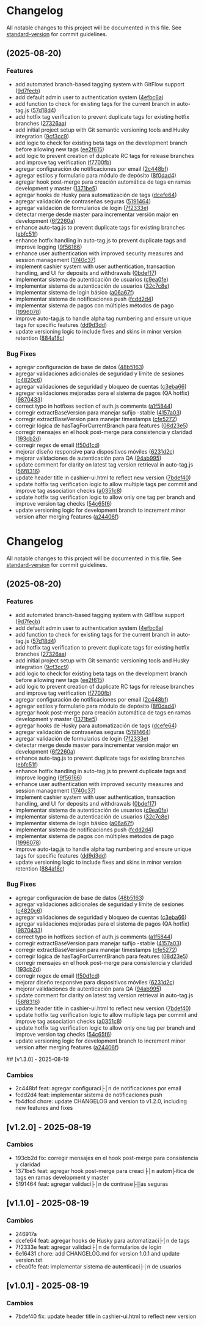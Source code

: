 # Changelog

All notable changes to this project will be documented in this file. See [standard-version](https://github.com/conventional-changelog/standard-version) for commit guidelines.

##  (2025-08-20)


### Features

* add automated branch-based tagging system with GitFlow support ([9d7fecb](https://github.com/mauchacon1999/learning-git-semantic-versioning-moving-forward/commit/9d7fecba5a2687c6ddc5a1a931c9612c32e7c95d))
* add default admin user to authentication system ([4efbc6a](https://github.com/mauchacon1999/learning-git-semantic-versioning-moving-forward/commit/4efbc6a7589236e546e765f823030796cc032518))
* add function to check for existing tags for the current branch in auto-tag.js ([57d18d4](https://github.com/mauchacon1999/learning-git-semantic-versioning-moving-forward/commit/57d18d46e407d2346519c5f9ad0f069f7a22bff1))
* add hotfix tag verification to prevent duplicate tags for existing hotfix branches ([27326aa](https://github.com/mauchacon1999/learning-git-semantic-versioning-moving-forward/commit/27326aaffbd6784b7c14fb770c895fedb1047240))
* add initial project setup with Git semantic versioning tools and Husky integration ([9cf3cc9](https://github.com/mauchacon1999/learning-git-semantic-versioning-moving-forward/commit/9cf3cc9964d774658642b55ad216c402a592e268))
* add logic to check for existing beta tags on the development branch before allowing new tags ([ee2f615](https://github.com/mauchacon1999/learning-git-semantic-versioning-moving-forward/commit/ee2f615cce9a02d691f52ef111db4d4b49e3f3d3))
* add logic to prevent creation of duplicate RC tags for release branches and improve tag verification ([f7700fb](https://github.com/mauchacon1999/learning-git-semantic-versioning-moving-forward/commit/f7700fb5c1bffdf948864ad7cedbf131ac12b446))
* agregar configuración de notificaciones por email ([2c448bf](https://github.com/mauchacon1999/learning-git-semantic-versioning-moving-forward/commit/2c448bf32fb2e4a2a1c01a0d7e3d8421da6a4e20))
* agregar estilos y formulario para módulo de depósito ([8f0dad4](https://github.com/mauchacon1999/learning-git-semantic-versioning-moving-forward/commit/8f0dad4dc2941bc63472f8d5edd397ccfda01d99))
* agregar hook post-merge para creación automática de tags en ramas development y master ([1371be5](https://github.com/mauchacon1999/learning-git-semantic-versioning-moving-forward/commit/1371be5faf1bbfe997785c04c59a79eb6cd43302))
* agregar hooks de Husky para automatización de tags ([dcefe64](https://github.com/mauchacon1999/learning-git-semantic-versioning-moving-forward/commit/dcefe6400ebdf17608f98d64b8c02a43079198ac))
* agregar validación de contraseñas seguras ([5191464](https://github.com/mauchacon1999/learning-git-semantic-versioning-moving-forward/commit/5191464a023b2e4d88ac64c37e4c27abb56caeca))
* agregar validación de formularios de login ([7f2333e](https://github.com/mauchacon1999/learning-git-semantic-versioning-moving-forward/commit/7f2333e78b42b1e15d54eaa35ea5f84d783387ae))
* detectar merge desde master para incrementar versión major en development ([6f2260a](https://github.com/mauchacon1999/learning-git-semantic-versioning-moving-forward/commit/6f2260a2e4d5a113be37d8e3d5390d44a62e2099))
* enhance auto-tag.js to prevent duplicate tags for existing branches ([ebfc51f](https://github.com/mauchacon1999/learning-git-semantic-versioning-moving-forward/commit/ebfc51f0cb18bc5afd5f0bbe329b7a373ea3d71d))
* enhance hotfix handling in auto-tag.js to prevent duplicate tags and improve logging ([9f56166](https://github.com/mauchacon1999/learning-git-semantic-versioning-moving-forward/commit/9f56166ddf70d0ad4b9bada2a9975578b7eba37d))
* enhance user authentication with improved security measures and session management ([1740c37](https://github.com/mauchacon1999/learning-git-semantic-versioning-moving-forward/commit/1740c3736edc6aa7c89a32ff4b81737f5c113d0b))
* implement cashier system with user authentication, transaction handling, and UI for deposits and withdrawals ([0bdef17](https://github.com/mauchacon1999/learning-git-semantic-versioning-moving-forward/commit/0bdef175586ddcb1ec79cde22d750f7bf4e67298))
* implementar sistema de autenticación de usuarios ([c9ea0fe](https://github.com/mauchacon1999/learning-git-semantic-versioning-moving-forward/commit/c9ea0fedeb577311f44e172f64e6621adb37d339))
* implementar sistema de autenticación de usuarios ([32c7c8e](https://github.com/mauchacon1999/learning-git-semantic-versioning-moving-forward/commit/32c7c8e31cfa733f08a23855926f9531e9203420))
* implementar sistema de login básico ([a06a67f](https://github.com/mauchacon1999/learning-git-semantic-versioning-moving-forward/commit/a06a67f429584f54585b882b9f61ce5ac039049a))
* implementar sistema de notificaciones push ([fcdd2d4](https://github.com/mauchacon1999/learning-git-semantic-versioning-moving-forward/commit/fcdd2d477a9f54b5164fedf25da9d342f15561d2))
* implementar sistema de pagos con múltiples métodos de pago ([1996078](https://github.com/mauchacon1999/learning-git-semantic-versioning-moving-forward/commit/1996078692a503525fbd03c478299438f840fc4d))
* improve auto-tag.js to handle alpha tag numbering and ensure unique tags for specific features ([dd9d3dd](https://github.com/mauchacon1999/learning-git-semantic-versioning-moving-forward/commit/dd9d3ddb10d3eb680d46dbbf7e6a31b347f0cf5e))
* update versioning logic to include fixes and skins in minor version retention ([884a18c](https://github.com/mauchacon1999/learning-git-semantic-versioning-moving-forward/commit/884a18ce3f336fc72b65a5f8f045fa475f57fb80))


### Bug Fixes

* agregar configuración de base de datos ([48b5163](https://github.com/mauchacon1999/learning-git-semantic-versioning-moving-forward/commit/48b51635deb3895a31606df6ca1508d42257c042))
* agregar validaciones adicionales de seguridad y límite de sesiones ([c4820c6](https://github.com/mauchacon1999/learning-git-semantic-versioning-moving-forward/commit/c4820c6cb3f0134d92e5c769b0b5f21bae7feb9a))
* agregar validaciones de seguridad y bloqueo de cuentas ([c3eba66](https://github.com/mauchacon1999/learning-git-semantic-versioning-moving-forward/commit/c3eba667a62f16eb94c2d4086d3848b5f3ca3ba0))
* agregar validaciones mejoradas para el sistema de pagos (QA hotfix) ([9870433](https://github.com/mauchacon1999/learning-git-semantic-versioning-moving-forward/commit/9870433b6ea0e3a5333cfab677befe5d75eec261))
* correct typo in hotfixes section of auth.js comments ([a1f5844](https://github.com/mauchacon1999/learning-git-semantic-versioning-moving-forward/commit/a1f5844c233273e2f4d8b485cd5a174577798f48))
* corregir extractBaseVersion para manejar sufijo -stable ([4157a03](https://github.com/mauchacon1999/learning-git-semantic-versioning-moving-forward/commit/4157a03fae1b3aa372be80ea5f07fd5a233375c9))
* corregir extractBaseVersion para manejar timestamps ([cfe5272](https://github.com/mauchacon1999/learning-git-semantic-versioning-moving-forward/commit/cfe5272057891338e720f15f07f3f84dde631a7f))
* corregir lógica de hasTagForCurrentBranch para features ([08d23e5](https://github.com/mauchacon1999/learning-git-semantic-versioning-moving-forward/commit/08d23e5081a765d11c70abcee7f3f06bccf1a97a))
* corregir mensajes en el hook post-merge para consistencia y claridad ([193cb2d](https://github.com/mauchacon1999/learning-git-semantic-versioning-moving-forward/commit/193cb2dbce68649c8181a4d1fa73bd64c7ec2dbc))
* corregir regex de email ([f50d1cd](https://github.com/mauchacon1999/learning-git-semantic-versioning-moving-forward/commit/f50d1cda5a329f2f3104b0b52fbe021146fbc8d9))
* mejorar diseño responsive para dispositivos móviles ([6231d2c](https://github.com/mauchacon1999/learning-git-semantic-versioning-moving-forward/commit/6231d2cc6fe057d2c653f336995c231ec500200a))
* mejorar validaciones de autenticación para QA ([94ab995](https://github.com/mauchacon1999/learning-git-semantic-versioning-moving-forward/commit/94ab995bd9fb7ea8f568d5d04c853627ff882a0f))
* update comment for clarity on latest tag version retrieval in auto-tag.js ([56f8316](https://github.com/mauchacon1999/learning-git-semantic-versioning-moving-forward/commit/56f83164587b29fbd1bf9064407cf4a917e01354))
* update header title in cashier-ui.html to reflect new version ([7bdef40](https://github.com/mauchacon1999/learning-git-semantic-versioning-moving-forward/commit/7bdef40c174ad75a6358e7db10545b7bb1c30d0e))
* update hotfix tag verification logic to allow multiple tags per commit and improve tag association checks ([a0351c8](https://github.com/mauchacon1999/learning-git-semantic-versioning-moving-forward/commit/a0351c8bcf157b58734a188d98957bd50003b20e))
* update hotfix tag verification logic to allow only one tag per branch and improve version tag checks ([54c65f6](https://github.com/mauchacon1999/learning-git-semantic-versioning-moving-forward/commit/54c65f6e2725bb16e9365e61197da20a64ea1991))
* update versioning logic for development branch to increment minor version after merging features ([a24406f](https://github.com/mauchacon1999/learning-git-semantic-versioning-moving-forward/commit/a24406f0482bd57c0825a6bf472003454254018b))

# Changelog

All notable changes to this project will be documented in this file. See [standard-version](https://github.com/conventional-changelog/standard-version) for commit guidelines.

##  (2025-08-20)


### Features

* add automated branch-based tagging system with GitFlow support ([9d7fecb](https://github.com/mauchacon1999/learning-git-semantic-versioning-moving-forward/commit/9d7fecba5a2687c6ddc5a1a931c9612c32e7c95d))
* add default admin user to authentication system ([4efbc6a](https://github.com/mauchacon1999/learning-git-semantic-versioning-moving-forward/commit/4efbc6a7589236e546e765f823030796cc032518))
* add function to check for existing tags for the current branch in auto-tag.js ([57d18d4](https://github.com/mauchacon1999/learning-git-semantic-versioning-moving-forward/commit/57d18d46e407d2346519c5f9ad0f069f7a22bff1))
* add hotfix tag verification to prevent duplicate tags for existing hotfix branches ([27326aa](https://github.com/mauchacon1999/learning-git-semantic-versioning-moving-forward/commit/27326aaffbd6784b7c14fb770c895fedb1047240))
* add initial project setup with Git semantic versioning tools and Husky integration ([9cf3cc9](https://github.com/mauchacon1999/learning-git-semantic-versioning-moving-forward/commit/9cf3cc9964d774658642b55ad216c402a592e268))
* add logic to check for existing beta tags on the development branch before allowing new tags ([ee2f615](https://github.com/mauchacon1999/learning-git-semantic-versioning-moving-forward/commit/ee2f615cce9a02d691f52ef111db4d4b49e3f3d3))
* add logic to prevent creation of duplicate RC tags for release branches and improve tag verification ([f7700fb](https://github.com/mauchacon1999/learning-git-semantic-versioning-moving-forward/commit/f7700fb5c1bffdf948864ad7cedbf131ac12b446))
* agregar configuración de notificaciones por email ([2c448bf](https://github.com/mauchacon1999/learning-git-semantic-versioning-moving-forward/commit/2c448bf32fb2e4a2a1c01a0d7e3d8421da6a4e20))
* agregar estilos y formulario para módulo de depósito ([8f0dad4](https://github.com/mauchacon1999/learning-git-semantic-versioning-moving-forward/commit/8f0dad4dc2941bc63472f8d5edd397ccfda01d99))
* agregar hook post-merge para creación automática de tags en ramas development y master ([1371be5](https://github.com/mauchacon1999/learning-git-semantic-versioning-moving-forward/commit/1371be5faf1bbfe997785c04c59a79eb6cd43302))
* agregar hooks de Husky para automatización de tags ([dcefe64](https://github.com/mauchacon1999/learning-git-semantic-versioning-moving-forward/commit/dcefe6400ebdf17608f98d64b8c02a43079198ac))
* agregar validación de contraseñas seguras ([5191464](https://github.com/mauchacon1999/learning-git-semantic-versioning-moving-forward/commit/5191464a023b2e4d88ac64c37e4c27abb56caeca))
* agregar validación de formularios de login ([7f2333e](https://github.com/mauchacon1999/learning-git-semantic-versioning-moving-forward/commit/7f2333e78b42b1e15d54eaa35ea5f84d783387ae))
* detectar merge desde master para incrementar versión major en development ([6f2260a](https://github.com/mauchacon1999/learning-git-semantic-versioning-moving-forward/commit/6f2260a2e4d5a113be37d8e3d5390d44a62e2099))
* enhance auto-tag.js to prevent duplicate tags for existing branches ([ebfc51f](https://github.com/mauchacon1999/learning-git-semantic-versioning-moving-forward/commit/ebfc51f0cb18bc5afd5f0bbe329b7a373ea3d71d))
* enhance hotfix handling in auto-tag.js to prevent duplicate tags and improve logging ([9f56166](https://github.com/mauchacon1999/learning-git-semantic-versioning-moving-forward/commit/9f56166ddf70d0ad4b9bada2a9975578b7eba37d))
* enhance user authentication with improved security measures and session management ([1740c37](https://github.com/mauchacon1999/learning-git-semantic-versioning-moving-forward/commit/1740c3736edc6aa7c89a32ff4b81737f5c113d0b))
* implement cashier system with user authentication, transaction handling, and UI for deposits and withdrawals ([0bdef17](https://github.com/mauchacon1999/learning-git-semantic-versioning-moving-forward/commit/0bdef175586ddcb1ec79cde22d750f7bf4e67298))
* implementar sistema de autenticación de usuarios ([c9ea0fe](https://github.com/mauchacon1999/learning-git-semantic-versioning-moving-forward/commit/c9ea0fedeb577311f44e172f64e6621adb37d339))
* implementar sistema de autenticación de usuarios ([32c7c8e](https://github.com/mauchacon1999/learning-git-semantic-versioning-moving-forward/commit/32c7c8e31cfa733f08a23855926f9531e9203420))
* implementar sistema de login básico ([a06a67f](https://github.com/mauchacon1999/learning-git-semantic-versioning-moving-forward/commit/a06a67f429584f54585b882b9f61ce5ac039049a))
* implementar sistema de notificaciones push ([fcdd2d4](https://github.com/mauchacon1999/learning-git-semantic-versioning-moving-forward/commit/fcdd2d477a9f54b5164fedf25da9d342f15561d2))
* implementar sistema de pagos con múltiples métodos de pago ([1996078](https://github.com/mauchacon1999/learning-git-semantic-versioning-moving-forward/commit/1996078692a503525fbd03c478299438f840fc4d))
* improve auto-tag.js to handle alpha tag numbering and ensure unique tags for specific features ([dd9d3dd](https://github.com/mauchacon1999/learning-git-semantic-versioning-moving-forward/commit/dd9d3ddb10d3eb680d46dbbf7e6a31b347f0cf5e))
* update versioning logic to include fixes and skins in minor version retention ([884a18c](https://github.com/mauchacon1999/learning-git-semantic-versioning-moving-forward/commit/884a18ce3f336fc72b65a5f8f045fa475f57fb80))


### Bug Fixes

* agregar configuración de base de datos ([48b5163](https://github.com/mauchacon1999/learning-git-semantic-versioning-moving-forward/commit/48b51635deb3895a31606df6ca1508d42257c042))
* agregar validaciones adicionales de seguridad y límite de sesiones ([c4820c6](https://github.com/mauchacon1999/learning-git-semantic-versioning-moving-forward/commit/c4820c6cb3f0134d92e5c769b0b5f21bae7feb9a))
* agregar validaciones de seguridad y bloqueo de cuentas ([c3eba66](https://github.com/mauchacon1999/learning-git-semantic-versioning-moving-forward/commit/c3eba667a62f16eb94c2d4086d3848b5f3ca3ba0))
* agregar validaciones mejoradas para el sistema de pagos (QA hotfix) ([9870433](https://github.com/mauchacon1999/learning-git-semantic-versioning-moving-forward/commit/9870433b6ea0e3a5333cfab677befe5d75eec261))
* correct typo in hotfixes section of auth.js comments ([a1f5844](https://github.com/mauchacon1999/learning-git-semantic-versioning-moving-forward/commit/a1f5844c233273e2f4d8b485cd5a174577798f48))
* corregir extractBaseVersion para manejar sufijo -stable ([4157a03](https://github.com/mauchacon1999/learning-git-semantic-versioning-moving-forward/commit/4157a03fae1b3aa372be80ea5f07fd5a233375c9))
* corregir extractBaseVersion para manejar timestamps ([cfe5272](https://github.com/mauchacon1999/learning-git-semantic-versioning-moving-forward/commit/cfe5272057891338e720f15f07f3f84dde631a7f))
* corregir lógica de hasTagForCurrentBranch para features ([08d23e5](https://github.com/mauchacon1999/learning-git-semantic-versioning-moving-forward/commit/08d23e5081a765d11c70abcee7f3f06bccf1a97a))
* corregir mensajes en el hook post-merge para consistencia y claridad ([193cb2d](https://github.com/mauchacon1999/learning-git-semantic-versioning-moving-forward/commit/193cb2dbce68649c8181a4d1fa73bd64c7ec2dbc))
* corregir regex de email ([f50d1cd](https://github.com/mauchacon1999/learning-git-semantic-versioning-moving-forward/commit/f50d1cda5a329f2f3104b0b52fbe021146fbc8d9))
* mejorar diseño responsive para dispositivos móviles ([6231d2c](https://github.com/mauchacon1999/learning-git-semantic-versioning-moving-forward/commit/6231d2cc6fe057d2c653f336995c231ec500200a))
* mejorar validaciones de autenticación para QA ([94ab995](https://github.com/mauchacon1999/learning-git-semantic-versioning-moving-forward/commit/94ab995bd9fb7ea8f568d5d04c853627ff882a0f))
* update comment for clarity on latest tag version retrieval in auto-tag.js ([56f8316](https://github.com/mauchacon1999/learning-git-semantic-versioning-moving-forward/commit/56f83164587b29fbd1bf9064407cf4a917e01354))
* update header title in cashier-ui.html to reflect new version ([7bdef40](https://github.com/mauchacon1999/learning-git-semantic-versioning-moving-forward/commit/7bdef40c174ad75a6358e7db10545b7bb1c30d0e))
* update hotfix tag verification logic to allow multiple tags per commit and improve tag association checks ([a0351c8](https://github.com/mauchacon1999/learning-git-semantic-versioning-moving-forward/commit/a0351c8bcf157b58734a188d98957bd50003b20e))
* update hotfix tag verification logic to allow only one tag per branch and improve version tag checks ([54c65f6](https://github.com/mauchacon1999/learning-git-semantic-versioning-moving-forward/commit/54c65f6e2725bb16e9365e61197da20a64ea1991))
* update versioning logic for development branch to increment minor version after merging features ([a24406f](https://github.com/mauchacon1999/learning-git-semantic-versioning-moving-forward/commit/a24406f0482bd57c0825a6bf472003454254018b))

﻿## [v1.3.0] - 2025-08-19

### Cambios
- 2c448bf feat: agregar configuraci├│n de notificaciones por email
- fcdd2d4 feat: implementar sistema de notificaciones push
- fb4dfcd chore: update CHANGELOG and version to v1.2.0, including new features and fixes

## [v1.2.0] - 2025-08-19

### Cambios
- 193cb2d fix: corregir mensajes en el hook post-merge para consistencia y claridad
- 1371be5 feat: agregar hook post-merge para creaci├│n autom├ítica de tags en ramas development y master
- 5191464 feat: agregar validaci├│n de contrase├▒as seguras

## [v1.1.0] - 2025-08-19

### Cambios
- 246917a 
- dcefe64 feat: agregar hooks de Husky para automatizaci├│n de tags
- 7f2333e feat: agregar validaci├│n de formularios de login
- 6e16431 chore: add CHANGELOG.md for version 1.0.1 and update version.txt
- c9ea0fe feat: implementar sistema de autenticaci├│n de usuarios

## [v1.0.1] - 2025-08-19

### Cambios
- 7bdef40 fix: update header title in cashier-ui.html to reflect new version





